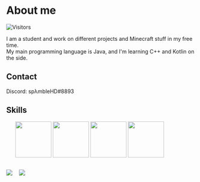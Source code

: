 # About me
![Visitors](https://api.visitorbadge.io/api/VisitorHit?user=Lambda-spg&repo=github-visitors-badge&countColor=%237B1E7A)


I am a student and work on different projects and Minecraft stuff in my free time.  
My main programming language is Java, and I'm learning C++ and Kotlin on the side.

## Contact
Discord: spλmbleHD#8893

<h2> Skills</h2>
<ul>
<img width ='96px' src ='https://img.shields.io/badge/C%2B%2B-00599C?style=for-the-badge&logo=c%2B%2B&logoColor=white'>
<img width ='96px' src ='https://img.shields.io/badge/Java-ED8B00?style=for-the-badge&logo=java&logoColor=white'> 
<img width ='96px' src ='https://img.shields.io/badge/C%23-239120?style=for-the-badge&logo=c-sharp&logoColor=white'> 
<img width ='96px' src ='https://img.shields.io/badge/Kotlin-0095D5?&style=for-the-badge&logo=kotlin&logoColor=white'> 
</ul>

<img align="left" src="https://github-readme-stats.vercel.app/api?username=Lambda-spg&count_private=true&show_icons=true&theme=default" style="margin-top: 15px">

<img align="center" src="https://github-readme-stats.vercel.app/api/top-langs/?username=Lambda-spg&theme=default" style="margin-left: 15px; margin-top: 15px;">

